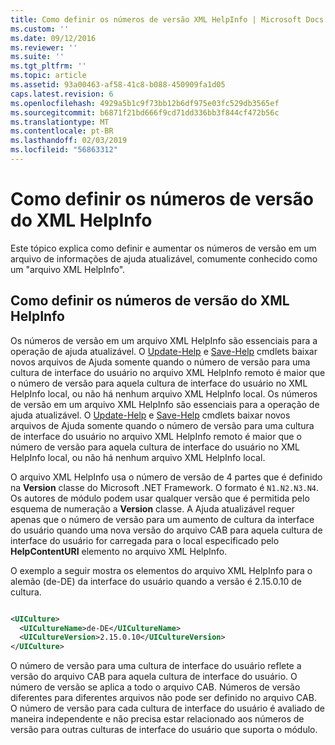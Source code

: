 ```yaml
---
title: Como definir os números de versão XML HelpInfo | Microsoft Docs
ms.custom: ''
ms.date: 09/12/2016
ms.reviewer: ''
ms.suite: ''
ms.tgt_pltfrm: ''
ms.topic: article
ms.assetid: 93a00463-af58-41c8-b088-450909fa1d05
caps.latest.revision: 6
ms.openlocfilehash: 4929a5b1c9f73bb12b6df975e03fc529db3565ef
ms.sourcegitcommit: b6871f21bd666f9cd71dd336bb3f844cf472b56c
ms.translationtype: MT
ms.contentlocale: pt-BR
ms.lasthandoff: 02/03/2019
ms.locfileid: "56863312"
---
```

# <a name="how-to-set-helpinfo-xml-version-numbers"></a>Como definir os números de versão do XML HelpInfo

Este tópico explica como definir e aumentar os números de versão em um arquivo de informações de ajuda atualizável, comumente conhecido como um "arquivo XML HelpInfo".

## <a name="how-to-set-helpinfo-xml-version-numbers"></a>Como definir os números de versão do XML HelpInfo

Os números de versão em um arquivo XML HelpInfo são essenciais para a operação de ajuda atualizável. O [Update-Help](/powershell/module/Microsoft.PowerShell.Core/Update-Help) e [Save-Help](/powershell/module/Microsoft.PowerShell.Core/Update-Help) cmdlets baixar novos arquivos de Ajuda somente quando o número de versão para uma cultura de interface do usuário no arquivo XML HelpInfo remoto é maior que o número de versão para aquela cultura de interface do usuário no XML HelpInfo local, ou não há nenhum arquivo XML HelpInfo local.
Os números de versão em um arquivo XML HelpInfo são essenciais para a operação de ajuda atualizável. O [Update-Help](/powershell/module/Microsoft.PowerShell.Core/Update-Help) e [Save-Help](/powershell/module/Microsoft.PowerShell.Core/Update-Help) cmdlets baixar novos arquivos de Ajuda somente quando o número de versão para uma cultura de interface do usuário no arquivo XML HelpInfo remoto é maior que o número de versão para aquela cultura de interface do usuário no XML HelpInfo local, ou não há nenhum arquivo XML HelpInfo local.

O arquivo XML HelpInfo usa o número de versão de 4 partes que é definido na **Version** classe do Microsoft .NET Framework. O formato é `N1.N2.N3.N4`. Os autores de módulo podem usar qualquer versão que é permitida pelo esquema de numeração a **Version** classe. A Ajuda atualizável requer apenas que o número de versão para um aumento de cultura da interface do usuário quando uma nova versão do arquivo CAB para aquela cultura de interface do usuário for carregada para o local especificado pelo **HelpContentURI** elemento no arquivo XML HelpInfo.

O exemplo a seguir mostra os elementos do arquivo XML HelpInfo para o alemão (de-DE) da interface do usuário quando a versão é 2.15.0.10 de cultura.

```xml

<UICulture>
  <UICultureName>de-DE</UICultureName>
  <UICultureVersion>2.15.0.10</UICultureVersion>
</UICulture>
```

O número de versão para uma cultura de interface do usuário reflete a versão do arquivo CAB para aquela cultura de interface do usuário. O número de versão se aplica a todo o arquivo CAB. Números de versão diferentes para diferentes arquivos não pode ser definido no arquivo CAB. O número de versão para cada cultura de interface do usuário é avaliado de maneira independente e não precisa estar relacionado aos números de versão para outras culturas de interface do usuário que suporta o módulo.